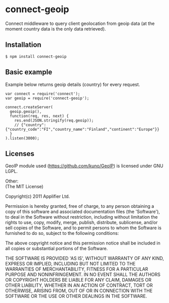 # connect-geoip
Connect middleware to query client geolocation from geoip data (at the moment country data is the only data retrieved).
## Installation
    $ npm install connect-geoip
## Basic example
Example below returns geoip details (country) for every request.

    var connect = require('connect');
    var geoip = require('connect-geoip');

    connect.createServer(
      geoip.geoip(),
      function(req, res, next) {
        res.end(JSON.stringify(req.geoip));
        // {"country":{"country_code":"FI","country_name":"Finland","continent":"Europe"}}
      }
    ).listen(3000);

## Licenses
GeoIP module used (https://github.com/kuno/GeoIP) is licensed under GNU LGPL.

Other:<br />
(The MIT License)

Copyright(c) 2011 Applifier Ltd.<br />

Permission is hereby granted, free of charge, to any person obtaining
a copy of this software and associated documentation files (the
'Software'), to deal in the Software without restriction, including
without limitation the rights to use, copy, modify, merge, publish,
distribute, sublicense, and/or sell copies of the Software, and to
permit persons to whom the Software is furnished to do so, subject to
the following conditions:

The above copyright notice and this permission notice shall be
included in all copies or substantial portions of the Software.

THE SOFTWARE IS PROVIDED 'AS IS', WITHOUT WARRANTY OF ANY KIND,
EXPRESS OR IMPLIED, INCLUDING BUT NOT LIMITED TO THE WARRANTIES OF
MERCHANTABILITY, FITNESS FOR A PARTICULAR PURPOSE AND NONINFRINGEMENT.
IN NO EVENT SHALL THE AUTHORS OR COPYRIGHT HOLDERS BE LIABLE FOR ANY
CLAIM, DAMAGES OR OTHER LIABILITY, WHETHER IN AN ACTION OF CONTRACT,
TORT OR OTHERWISE, ARISING FROM, OUT OF OR IN CONNECTION WITH THE
SOFTWARE OR THE USE OR OTHER DEALINGS IN THE SOFTWARE.
